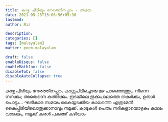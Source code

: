 ```yaml
---
title: കാഴ്ച പിരിയും നേരത്തിനപ്പുറം - അമയ
date: 2021-05-25T15:06:56+05:30
lastmod:
author: Riz

description:
categories: []
tags: [malayalam]
matter: poem-malayalam

draft: false
enableDisqus: false
enableMathJax: false
disableToC: false
disableAutoCollapse: true
---
```


കാഴ്ച പിരിയും
നേരത്തിനപ്പുറം
കാറ്റുപിടിച്ചൊരു
മഴ പാഞ്ഞെത്തും,
നിന്നെ നനക്കും;
അതെന്നെ കുതിർക്കും.
ഇടയിലെ തൂക്കുപാലത്തെ തകർക്കും,
ഉരുൾ പൊട്ടും...
ഘടികാര സമയം
കൈയ്യടക്കിയ കാലത്തെ
എത്രമേൽ കൈപ്പിടിയിലൊതുക്കാനാവും നമുക്ക്.
കാടുകൾ പെരും നദികളായൊഴുകും
കാലം വരേക്കും,
നമുക്ക് കരൾ
പകുത്ത് കഴിയാം
